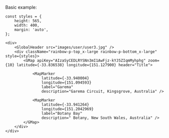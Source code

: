 Basic example:

    const styles = {
        height: 565,
        width: 400,
        margin: 'auto',
    };

    <div>
        <GlobalHeader src="images/user/user3.jpg" />
        <div className="rainbow-p-top_x-large rainbow-p-bottom_x-large" style={styles}>
            <GMap apiKey="AIzaSyCEDLRYSNn3mI1AwFjz-kYJ5ZIqmMyhphg" zoom={10} latitude={-33.836538} longitude={151.127900} header="Title">

                <MapMarker
                    latitude={-33.940004}
                    longitude={151.094593}
                    label="Garema"
                    description="Garema Circuit, Kingsgrove, Australia" />

                <MapMarker
                    latitude={-33.941264}
                    longitude={151.2042969}
                    label="Botany Bay"
                    description=" Botany, New South Wales, Australia" />
            </GMap>
        </div>
    </div>
